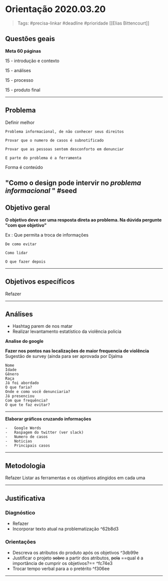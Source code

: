 # Orientação 2020.03.20

> Tags: #precisa-linkar #deadline #prioridade [[Elias Bittencourt]]

## Questões geais

**Meta 60 páginas**

15 - introdução e contexto

15 - análises

15 - processo

15 - produto final

---
## Problema

Definir melhor

	Problema informacional, de não conhecer seus direitos

	Provar que o numero de casos é subnotificado

	Provar que as pessoas sentem desconforto em denunciar

	E parte do problema é a ferramenta

Forma é conteúdo

"Como o design pode intervir no _problema informacional_ " #seed  
---

## Objetivo geral

**O objetivo deve ser uma resposta direta ao problema. Na dúvida pergunte "com que objetivo"**

Ex :
	Que permita a troca de informações

	De como evitar

	Como lidar

	O que fazer depois

---

## Objetivos específicos

Refazer

---
## Análises

* Hashtag parem de nos matar
* Realizar levantamento estatístico da violência policia

**Analise do google**

**Fazer nos pontos nas localizações de maior frequencia de violência**
Sugestão de survey (ainda para ser aprovada por Djalma
```
Nome
Idade
Gênero
Raça
Já foi abordado
O que faria?
Onde e como você denunciaria?
Já presenciou
Com que frequência?
O que te faz evitar?
```

---

**Elaborar gráficos cruzando informações**

```
-   Google Words
-   Raspagem do twitter (ver slack)
-   Numero de casos
-   Noticias
-   Principais casos
````


---

## Metodologia
Refazer
Listar as ferramentas e os objetivos atingidos em cada uma

---

## Justificativa
### Diagnóstico
* Refazer
* Incorporar texto atual na problematização ^62b8d3

### Orientações
* Descreva os atributos do produto após os objetivos ^3db99e
* Justificar o projeto ~~sobre~~ a partir dos atributos, ~~pela~~ ==qual é a importância de cumprir os objetivos?== ^fc74e3
* Trocar tempo verbal para a o pretérito ^f306ee

---


